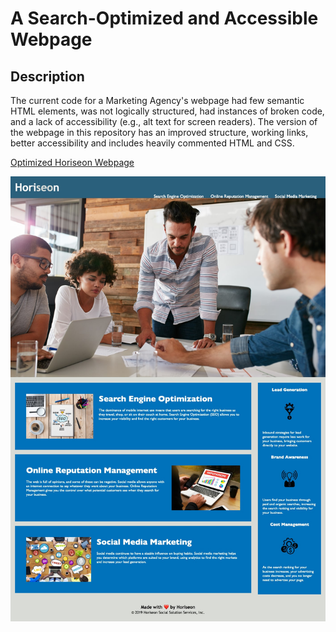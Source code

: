 # A Search-Optimized and Accessible Webpage

## Description
The current code for a Marketing Agency's webpage had few semantic HTML elements, was not logically structured, had instances of broken code, and a lack of accessibility (e.g., alt text for screen readers). The version of the webpage in this repository has an improved structure, working links, better accessibility and includes heavily commented HTML and CSS.

[Optimized Horiseon Webpage](https://garylange.github.io/horiseon-accessibility-seo/)

![horiseoion website](horiseon-webite.jpg "Horiseon Website")


